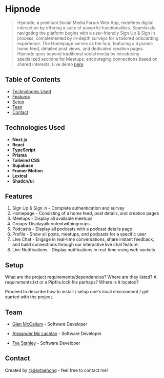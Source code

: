 # Hipnode
> Hipnode, a premium Social Media Forum Web App, redefines digital interaction by offering a suite of powerful functionalities. Seamlessly navigating the platform begins with a user-friendly Sign Up & Sign In process, complemented by in-depth surveys for a tailored onboarding experience. The Homepage serves as the hub, featuring a dynamic home feed, detailed post views, and dedicated creation pages. Hipnode goes beyond traditional social media by introducing specialized sections for Meetups, encouraging connections based on shared interests.
> Live demo [_here_](https://hipnode-devtaehong.vercel.app/). 

## Table of Contents
* [Technologies Used](#technologies-used)
* [Features](#features)
* [Setup](#setup)
* [Tean](#team)
* [Contact](#contact)
<!-- * [License](#license) -->


## Technologies Used
- **Next.js**
- **React**
- **TypeScript**
- **Prisma**
- **Tailwind CSS**
- **Supabase**
- **Framer Motion**
- **Lexical**
- **Shadcn/ui**



## Features
1. Sign Up & Sign in - Complete authentication and survey
2. Homepage - Consisting of a home feed, post details, and creation pages
3. Meetups - Display all available meetups
4. Groups-Displayallcontentwithingroups
5. Podcasts - Display all podcasts with a podcast details page
6. Profile - Show all posts, meetups, and podcasts for a specific user
7. Live Chat - Engage in real-time conversations, share instant feedback, and build connections through our interactive live chat feature.
8. Live Notifications - Display notifications in real-time using web sockets



## Setup
What are the project requirements/dependencies? Where are they listed? A requirements.txt or a Pipfile.lock file perhaps? Where is it located?

Proceed to describe how to install / setup one's local environment / get started with the project.



## Team
- [Glen McCallum](https://github.com/glenmac90) - Software Developer

- [Alexander Mc Lachlan](https://github.com/AlexDjangoX) - Software Developer

- [Tye Stanley](https://github.com/TyeStanley) - Software Developer


## Contact
Created by [@devtaehong](https://taehongmin.vercel.app/) - feel free to contact me!


<!-- Optional -->
<!-- ## License -->
<!-- This project is open source and available under the [... License](). -->

<!-- You don't have to include all sections - just the one's relevant to your project -->
